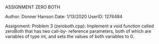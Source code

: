 ASSIGNMENT ZERO BOTH

Author: Donner Hanson
Date: 1/13/2020
UserID: 1276484

Assignment:
Problem 3 (zeroboth.cpp): Implement a void function called zeroBoth that has two call-by- reference parameters, both of which are variables of type int, and sets the values of both variables to 0.  
